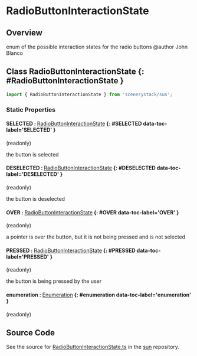 # RadioButtonInteractionState

## Overview

enum of the possible interaction states for the radio buttons
@author John Blanco

## Class RadioButtonInteractionState {: #RadioButtonInteractionState }


```js
import { RadioButtonInteractionState } from 'scenerystack/sun';
```
### Static Properties

#### SELECTED : <span style="font-weight: 400;">[RadioButtonInteractionState](../sun/RadioButtonInteractionState.md)</span> {: #SELECTED data-toc-label='SELECTED' }

(readonly)

the button is selected

#### DESELECTED : <span style="font-weight: 400;">[RadioButtonInteractionState](../sun/RadioButtonInteractionState.md)</span> {: #DESELECTED data-toc-label='DESELECTED' }

(readonly)

the button is deselected

#### OVER : <span style="font-weight: 400;">[RadioButtonInteractionState](../sun/RadioButtonInteractionState.md)</span> {: #OVER data-toc-label='OVER' }

(readonly)

a pointer is over the button, but it is not being pressed and is not selected

#### PRESSED : <span style="font-weight: 400;">[RadioButtonInteractionState](../sun/RadioButtonInteractionState.md)</span> {: #PRESSED data-toc-label='PRESSED' }

(readonly)

the button is being pressed by the user

#### enumeration : <span style="font-weight: 400;">[Enumeration](../phet-core/Enumeration.md)</span> {: #enumeration data-toc-label='enumeration' }

(readonly)



## Source Code

See the source for [RadioButtonInteractionState.ts](https://github.com/phetsims/sun/blob/main/js/buttons/RadioButtonInteractionState.ts) in the [sun](https://github.com/phetsims/sun) repository.
